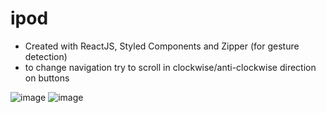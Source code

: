 # ipod 

- Created with ReactJS, Styled Components and Zipper (for gesture detection)
- to change navigation try to scroll in clockwise/anti-clockwise direction on buttons

![image](https://github.com/anuragsharma50/ipod/assets/59228106/34203ba8-d144-4e05-b37a-e0d2e80f336f)
![image](https://github.com/anuragsharma50/ipod/assets/59228106/b6ecd711-0f6b-4a3a-aa28-e25c06e8f92c)

